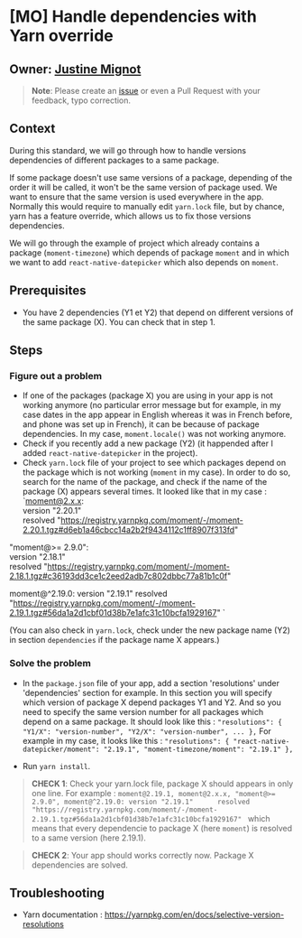 # [MO] Handle dependencies with Yarn override

## Owner: [Justine Mignot](https://github.com/justinemignot)

> **Note**: Please create an [issue](https://github.com/bamlab/dev-standards/issues/new) or even a Pull Request with your feedback, typo correction.

## Context

During this standard, we will go through how to handle versions dependencies of different packages to a same package.

If some package doesn't use same versions of a package, depending of the order it will be called, it won't be the same version of package used. We want to ensure that the same version is used everywhere in the app. Normally this would require to manually edit `yarn.lock` file, but by chance, yarn has a feature override, which allows us to fix those versions dependencies.

We will go through the example of project which already contains a package (`moment-timezone`) which depends of package `moment` and in which we want to add `react-native-datepicker` which also depends on `moment`.

## Prerequisites

* You have 2 dependencies (Y1 et Y2) that depend on different versions of the same package (X). You can check that in step 1.

## Steps

### Figure out a problem

* If one of the packages (package X) you are using in your app is not working anymore (no particular error message but for example, in my case dates in the app appear in English whereas it was in French before, and phone was set up in French), it can be because of package dependencies. In my case, `moment.locale()` was not working anymore.
* Check if you recently add a new package (Y2) (it happended after I added `react-native-datepicker` in the project).
* Check `yarn.lock` file of your project to see which packages depend on the package which is not working (`moment` in my case). In order to do so, search for the name of the package, and check if the name of the package (X) appears several times. It looked like that in my case : 
`moment@2.x.x:		 
   version "2.20.1"		
   resolved "https://registry.yarnpkg.com/moment/-/moment-2.20.1.tgz#d6eb1a46cbcc14a2b2f9434112c1ff8907f313fd"		
 		
 "moment@>= 2.9.0":		
   version "2.18.1"		
   resolved "https://registry.yarnpkg.com/moment/-/moment-2.18.1.tgz#c36193dd3ce1c2eed2adb7c802dbbc77a81b1c0f"		
 		
 moment@^2.19.0:
 version "2.19.1"
    resolved "https://registry.yarnpkg.com/moment/-/moment-2.19.1.tgz#56da1a2d1cbf01d38b7e1afc31c10bcfa1929167"
    `

(You can also check in `yarn.lock`, check under the new package name (Y2) in section `dependencies` if the package name X appears.)


### Solve the problem

* In the `package.json` file of your app, add a section 'resolutions' under 'dependencies' section for example. 
In this section you will specify which version of package X depend packages Y1 and Y2. And so you need to specify the same version number for all packages which depend on a same package. It should look like this : 
` "resolutions": {
     "Y1/X": "version-number",
     "Y2/X": "version-number",
     ...
   },
`
For example in my case, it looks like this : 
` "resolutions": {
     "react-native-datepicker/moment": "2.19.1",
     "moment-timezone/moment": "2.19.1"
   },
`

* Run `yarn install`.

> **CHECK 1**: Check your yarn.lock file, package X should appears in only one line. For example :
`moment@2.19.1, moment@2.x.x, "moment@>= 2.9.0", moment@^2.19.0:
   version "2.19.1"		
   resolved "https://registry.yarnpkg.com/moment/-/moment-2.19.1.tgz#56da1a2d1cbf01d38b7e1afc31c10bcfa1929167"
   `
   which means that every dependencie to package X (here `moment`) is resolved to a same version (here 2.19.1). 

> **CHECK 2**: Your app should works correctly now. Package X dependencies are solved. 


## Troubleshooting

- Yarn documentation : https://yarnpkg.com/en/docs/selective-version-resolutions
 


